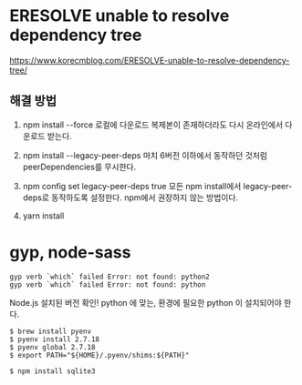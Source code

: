 # ERESOLVE unable to resolve dependency tree

https://www.korecmblog.com/ERESOLVE-unable-to-resolve-dependency-tree/

## 해결 방법

1. npm install --force
   로컬에 다운로드 복제본이 존재하더라도 다시 온라인에서 다운로드 받는다.

2. npm install --legacy-peer-deps
   마치 6버전 이하에서 동작하던 것처럼 peerDependencies를 무시한다.

3. npm config set legacy-peer-deps true
   모든 npm install에서 legacy-peer-deps로 동작하도록 설정한다. npm에서 권장하지 않는 방법이다.

4. yarn install

# gyp, node-sass

```
gyp verb `which` failed Error: not found: python2
gyp verb `which` failed Error: not found: python
```

Node.js 설치된 버전 확인!
python 에 맞는, 환경에 필요한 python 이 설치되어야 한다.

```
$ brew install pyenv
$ pyenv install 2.7.18
$ pyenv global 2.7.18
$ export PATH="${HOME}/.pyenv/shims:${PATH}"

$ npm install sqlite3
```
